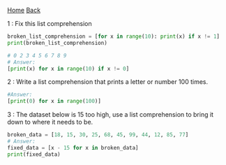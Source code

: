 [Home](landing.md)
[Back](list_comprehension.md)

1 : Fix this list comprehension
```python
broken_list_comprehension = [for x in range(10): print(x) if x != 1]
print(broken_list_comprehension)

# 0 2 3 4 5 6 7 8 9
# Answer:
[print(x) for x in range(10) if x != 0]
```
2 : Write a list comprehension that prints a letter or number 100 times.
```python
#Answer:
[print(0) for x in range(100)]
```

3 : The dataset below is 15 too high, use a list comprehension to bring it down to where it needs to be.
```python
broken_data = [18, 15, 30, 25, 68, 45, 99, 44, 12, 85, 77]
# Answer:
fixed_data = [x - 15 for x in broken_data]
print(fixed_data)
```